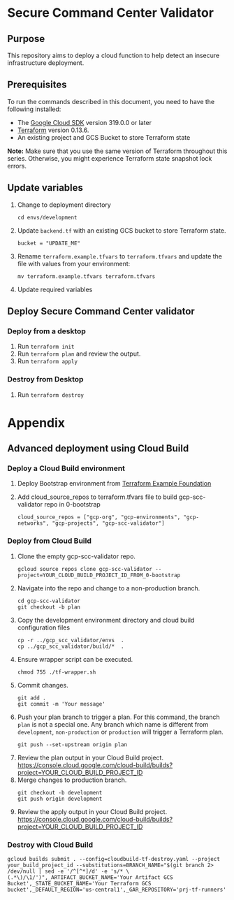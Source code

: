 # Secure Command Center Validator

## Purpose

This repository aims to deploy a cloud function to help detect an insecure infrastructure deployment.

## Prerequisites

To run the commands described in this document, you need to have the following
installed:

- The [Google Cloud SDK](https://cloud.google.com/sdk/install) version 319.0.0 or later
- [Terraform](https://www.terraform.io/downloads.html) version 0.13.6.
- An existing project and GCS Bucket to store Terraform state

**Note:** Make sure that you use the same version of Terraform throughout this
series. Otherwise, you might experience Terraform state snapshot lock errors.

## Update variables

1. Change to deployment directory
   ```
   cd envs/development
   ```
1. Update `backend.tf` with an existing GCS bucket to store Terraform state.
   ```
   bucket = "UPDATE_ME"
   ```
1. Rename `terraform.example.tfvars` to `terraform.tfvars` and update the file with values from your environment:
   ```
   mv terraform.example.tfvars terraform.tfvars
   ```
1. Update required variables
   
## Deploy Secure Command Center validator

### Deploy from a desktop

1. Run `terraform init`
1. Run `terraform plan` and review the output.
1. Run `terraform apply`

### Destroy from Desktop

1. Run `terraform destroy`


# Appendix 

## Advanced deployment using Cloud Build

### Deploy a Cloud Build environment 

1. Deploy Bootstrap environment from [Terraform Example Foundation](https://github.com/terraform-google-modules/terraform-example-foundation/tree/master/0-bootstrap)

1. Add cloud_source_repos to terraform.tfvars file to build gcp-scc-validator repo in 0-bootstrap

   ```
   cloud_source_repos = ["gcp-org", "gcp-environments", "gcp-networks", "gcp-projects", "gcp-scc-validator"]
   ```

### Deploy from Cloud Build 

1. Clone the empty gcp-scc-validator repo.
   ```
   gcloud source repos clone gcp-scc-validator --project=YOUR_CLOUD_BUILD_PROJECT_ID_FROM_0-bootstrap
   ```
1. Navigate into the repo and change to a non-production branch.
   ```
   cd gcp-scc-validator
   git checkout -b plan
   ```
1. Copy the development environment directory and cloud build configuration files
   ```
   cp -r ../gcp_scc_validator/envs  .
   cp ../gcp_scc_validator/build/*  . 
   ```
1. Ensure wrapper script can be executed.
   ```
   chmod 755 ./tf-wrapper.sh
   ```
1. Commit changes.
   ```
   git add .
   git commit -m 'Your message'
   ```
1. Push your plan branch to trigger a plan. For this command, the branch `plan` is not a special one. Any branch which name is different from `development`, `non-production` or `production` will trigger a Terraform plan.
   ```
   git push --set-upstream origin plan
   ```
1. Review the plan output in your Cloud Build project. https://console.cloud.google.com/cloud-build/builds?project=YOUR_CLOUD_BUILD_PROJECT_ID
1. Merge changes to production branch.
   ```
   git checkout -b development
   git push origin development
   ```
1. Review the apply output in your Cloud Build project. https://console.cloud.google.com/cloud-build/builds?project=YOUR_CLOUD_BUILD_PROJECT_ID


### Destroy with Cloud Build
   ```
   gcloud builds submit . --config=cloudbuild-tf-destroy.yaml --project your_build_project_id --substitutions=BRANCH_NAME="$(git branch 2> /dev/null | sed -e '/^[^*]/d' -e 's/* \(.*\)/\1/')",_ARTIFACT_BUCKET_NAME='Your Artifact GCS Bucket',_STATE_BUCKET_NAME='Your Terraform GCS bucket',_DEFAULT_REGION='us-central1',_GAR_REPOSITORY='prj-tf-runners'
   ```